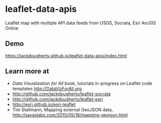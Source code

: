 # leaflet-data-apis
Leaflet map with multiple API data feeds from USGS, Socrata, Esri ArcGIS Online

## Demo
https://jackdougherty.github.io/leaflet-data-apis/index.html

## Learn more at

- *Data Visualization for All* book, tutorials in-progress on Leaflet code templates http://DataVizForAll.org
- http://github.com/jackdougherty/leaflet-socrata
- http://github.com/jackdougherty/leaflet-esri
- http://esri.github.io/esri-leaflet
- Tim Stallmann, Mapping external GeoJSON data, http://savaslabs.com/2015/05/18/mapping-geojson.html
